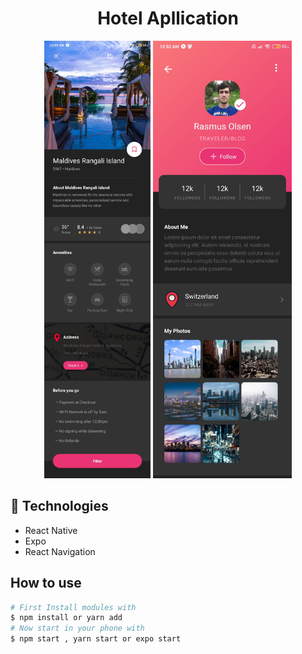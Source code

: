 <div align="center">
    <h1>Hotel Apllication</h1>
    <img height="700" src="./assets/home-page.png"></img>
    <img height="700" src="./assets/home-page2.jpg"></img>
</div>

## 🚀 Technologies
- React Native
- Expo
- React Navigation

## How to use 
```bash
# First Install modules with
$ npm install or yarn add
# Now start in your phone with
$ npm start , yarn start or expo start
```